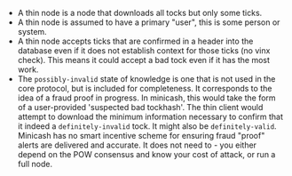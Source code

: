 - A thin node is a node that downloads all tocks but only some ticks.
- A thin node is assumed to have a primary "user", this is some person or system.
- A thin node accepts ticks that are confirmed in a header into the database even if it does not establish context for those ticks (no vinx check). This means it could accept a bad tock even if it has the most work.
- The `possibly-invalid` state of knowledge is one that is not used in the core protocol, but is included for completeness. It corresponds to the idea of a fraud proof in progress. In minicash, this would take the form of a user-provided 'suspected bad tockhash'. The thin client would attempt to download the minimum information necessary to confirm that it indeed a `definitely-invalid` tock. It might also be `definitely-valid`. Minicash has no smart incentive scheme for ensuring fraud "proof" alerts are delivered and accurate. It does not need to - you either depend on the POW consensus and know your cost of attack, or run a full node.